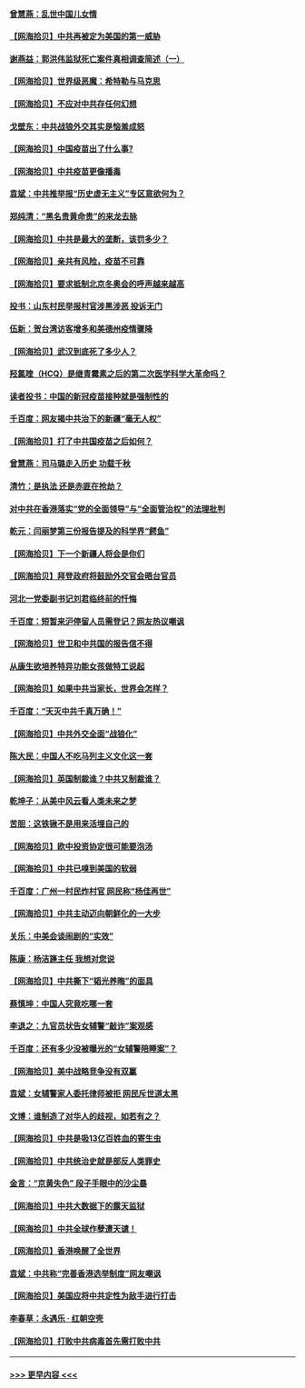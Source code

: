 #### [曾慧燕：乱世中国儿女情](../pages/nsc993/n12887931.md?t=04190151) 
#### [【网海拾贝】中共再被定为美国的第一威胁](../pages/nsc993/n12887580.md?t=04190151) 
#### [谢燕益：郭洪伟监狱死亡案件真相调查简述（一）](../pages/nsc993/n12885648.md?t=04190151) 
#### [【网海拾贝】世界级恶魔：希特勒与马克思](../pages/nsc993/n12884062.md?t=04190151) 
#### [【网海拾贝】不应对中共存任何幻想](../pages/nsc993/n12881460.md?t=04190151) 
#### [戈壁东：中共战狼外交其实是恼羞成怒](../pages/nsc993/n12880392.md?t=04190151) 
#### [【网海拾贝】中国疫苗出了什么事?](../pages/nsc993/n12879124.md?t=04190151) 
#### [【网海拾贝】中共疫苗更像播毒](../pages/nsc993/n12876631.md?t=04190151) 
#### [袁斌：中共推举报“历史虚无主义”专区意欲何为？](../pages/nsc993/n12876530.md?t=04190151) 
#### [郑纯清：“黑名贵黄命贵”的来龙去脉](../pages/nsc993/n12875589.md?t=04190151) 
#### [【网海拾贝】中共是最大的垄断，该罚多少？](../pages/nsc993/n12874006.md?t=04190151) 
#### [【网海拾贝】亲共有风险，疫苗不可靠](../pages/nsc993/n12872224.md?t=04190151) 
#### [【网海拾贝】要求抵制北京冬奥会的呼声越来越高](../pages/nsc993/n12868962.md?t=04190151) 
#### [投书：山东村民举报村官涉黑涉恶 投诉无门](../pages/nsc993/n12869726.md?t=04190151) 
#### [伍新：贺台湾访客增多和美德州疫情骤降](../pages/nsc993/n12865651.md?t=04190151) 
#### [【网海拾贝】武汉到底死了多少人？](../pages/nsc993/n12863707.md?t=04190151) 
#### [羟氯喹（HCQ）是继青霉素之后的第二次医学科学大革命吗？](../pages/nsc993/n12638564.md?t=04190151) 
#### [读者投书：中国的新冠疫苗接种就是强制性的](../pages/nsc993/n12859932.md?t=04190151) 
#### [千百度：网友揭中共治下的新疆“毫无人权”](../pages/nsc993/n12858385.md?t=04190151) 
#### [【网海拾贝】打了中共国疫苗之后如何？](../pages/nsc993/n12857866.md?t=04190151) 
#### [曾慧燕：司马璐走入历史 功载千秋](../pages/nsc993/n12856996.md?t=04190151) 
#### [清竹：是执法 还是赤匪在抢劫？](../pages/nsc993/n12856952.md?t=04190151) 
#### [对中共在香港落实“党的全面领导”与“全面管治权”的法理批判](../pages/nsc993/n12856929.md?t=04190151) 
#### [乾元：闫丽梦第三份报告提及的科学界“鳄鱼”](../pages/nsc993/n12855985.md?t=04190151) 
#### [【网海拾贝】下一个新疆人将会是你们](../pages/nsc993/n12855864.md?t=04190151) 
#### [【网海拾贝】拜登政府将鼓励外交官会晤台官员](../pages/nsc993/n12853615.md?t=04190151) 
#### [河北一党委副书记刘君临终前的忏悔](../pages/nsc993/n12849420.md?t=04190151) 
#### [千百度：短暂来沪停留人员需登记？网友热议嘲讽](../pages/nsc993/n12853497.md?t=04190151) 
#### [【网海拾贝】世卫和中共国的报告信不得](../pages/nsc993/n12850902.md?t=04190151) 
#### [从康生欲培养特异功能女孩做特工说起](../pages/nsc993/n12849289.md?t=04190151) 
#### [【网海拾贝】如果中共当家长，世界会怎样？](../pages/nsc993/n12848436.md?t=04190151) 
#### [千百度：“天灭中共千真万确！”](../pages/nsc993/n12845659.md?t=04190151) 
#### [【网海拾贝】中共外交全面“战狼化”](../pages/nsc993/n12845607.md?t=04190151) 
#### [陈大民：中国人不吃马列主义文化这一套](../pages/nsc993/n12842496.md?t=04190151) 
#### [【网海拾贝】英国制裁谁？中共又制裁谁？](../pages/nsc993/n12840909.md?t=04190151) 
#### [乾坤子：从美中风云看人类未来之梦](../pages/nsc993/n12840590.md?t=04190151) 
#### [苦胆：这铁锹不是用来活埋自己的](../pages/nsc993/n12839512.md?t=04190151) 
#### [【网海拾贝】欧中投资协定很可能要泡汤](../pages/nsc993/n12835122.md?t=04190151) 
#### [【网海拾贝】中共已嗅到美国的软弱](../pages/nsc993/n12832411.md?t=04190151) 
#### [千百度：广州一村民炸村官 网民称“杨佳再世”](../pages/nsc993/n12832380.md?t=04190151) 
#### [【网海拾贝】中共主动迈向朝鲜化的一大步](../pages/nsc993/n12829887.md?t=04190151) 
#### [关乐：中美会谈闹剧的“实效”](../pages/nsc993/n12826698.md?t=04190151) 
#### [陈康：杨洁篪主任  我想对您说](../pages/nsc993/n12826609.md?t=04190151) 
#### [【网海拾贝】中共撕下“韬光养晦”的面具](../pages/nsc993/n12826459.md?t=04190151) 
#### [蔡慎坤：中国人究竟吃哪一套](../pages/nsc993/n12826010.md?t=04190151) 
#### [李退之：九官员状告女辅警“敲诈”案观感](../pages/nsc993/n12823984.md?t=04190151) 
#### [千百度：还有多少没被曝光的“女辅警陪睡案”？](../pages/nsc993/n12822136.md?t=04190151) 
#### [【网海拾贝】美中战略竞争没有双赢](../pages/nsc993/n12822105.md?t=04190151) 
#### [袁斌：女辅警家人委托律师被拒 网民斥世道太黑](../pages/nsc993/n12822004.md?t=04190151) 
#### [文博：谁制造了对华人的歧视，如若有之？](../pages/nsc993/n12821635.md?t=04190151) 
#### [【网海拾贝】中共是吸13亿百姓血的寄生虫](../pages/nsc993/n12819191.md?t=04190151) 
#### [【网海拾贝】中共统治史就是部反人类罪史](../pages/nsc993/n12816738.md?t=04190151) 
#### [金言：“京黄失色” 段子手眼中的沙尘暴](../pages/nsc993/n12815700.md?t=04190151) 
#### [【网海拾贝】中共大数据下的露天监狱](../pages/nsc993/n12811075.md?t=04190151) 
#### [【网海拾贝】中共全球作孽遭天谴！](../pages/nsc993/n12810258.md?t=04190151) 
#### [【网海拾贝】香港唤醒了全世界](../pages/nsc993/n12809100.md?t=04190151) 
#### [袁斌：中共称“完善香港选举制度”网友嘲讽](../pages/nsc993/n12808994.md?t=04190151) 
#### [【网海拾贝】美国应将中共定性为敌手进行打击](../pages/nsc993/n12806870.md?t=04190151) 
#### [李春草：永遇乐 · 红朝空壳](../pages/nsc993/n12805365.md?t=04190151) 
#### [【网海拾贝】打败中共病毒首先需打败中共](../pages/nsc993/n12803930.md?t=04190151) 

----
#### [ >>> 更早内容 <<< ](../indexes/nsc993-earlier.md)
